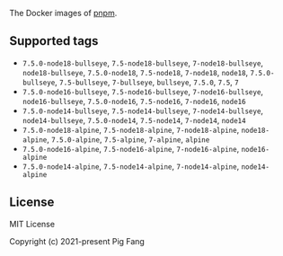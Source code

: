 The Docker images of [pnpm](https://pnpm.io).

## Supported tags

- `7.5.0-node18-bullseye`, `7.5-node18-bullseye`, `7-node18-bullseye`, `node18-bullseye`, `7.5.0-node18`, `7.5-node18`, `7-node18`, `node18`, `7.5.0-bullseye`, `7.5-bullseye`, `7-bullseye`, `bullseye`, `7.5.0`, `7.5`, `7`
- `7.5.0-node16-bullseye`, `7.5-node16-bullseye`, `7-node16-bullseye`, `node16-bullseye`, `7.5.0-node16`, `7.5-node16`, `7-node16`, `node16`
- `7.5.0-node14-bullseye`, `7.5-node14-bullseye`, `7-node14-bullseye`, `node14-bullseye`, `7.5.0-node14`, `7.5-node14`, `7-node14`, `node14`
- `7.5.0-node18-alpine`, `7.5-node18-alpine`, `7-node18-alpine`, `node18-alpine`, `7.5.0-alpine`, `7.5-alpine`, `7-alpine`, `alpine`
- `7.5.0-node16-alpine`, `7.5-node16-alpine`, `7-node16-alpine`, `node16-alpine`
- `7.5.0-node14-alpine`, `7.5-node14-alpine`, `7-node14-alpine`, `node14-alpine`

## License

MIT License

Copyright (c) 2021-present Pig Fang
